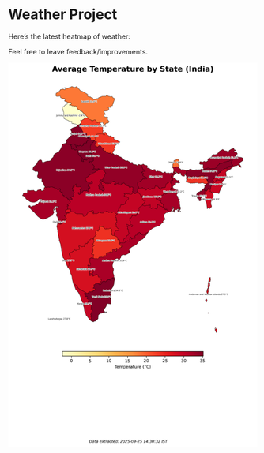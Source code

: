 # Weather Project

Here’s the latest heatmap of weather:

Feel free to leave feedback/improvements.

![India Heatmap](docs/assets/india_heatmap.png?v=D504B2)
